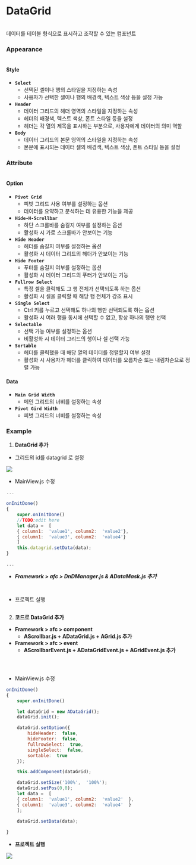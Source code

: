 # DataGrid

<div align="left"><figure><img src="../../.gitbook/assets/image (1) (1) (1) (1) (1) (1) (1) (1) (1) (1) (1) (1) (1) (1) (1) (1) (1) (1) (1) (1) (1).png" alt=""><figcaption></figcaption></figure></div>

데이터를 테이블 형식으로 표시하고 조작할 수 있는 컴포넌트

### Appearance

<div align="left"><img src="../../.gitbook/assets/dataGrid_apper.png" alt=""></div>

#### Style

* **`Select`**
  * 선택된 셀이나 행의 스타일을 지정하는 속성
  * 사용자가 선택한 셀이나 행의 배경색, 텍스트 색상 등을 설정 가능
* **`Header`**
  * 데이터 그리드의 헤더 영역의 스타일을 지정하는 속성
  * 헤더의 배경색, 텍스트 색상, 폰트 스타일 등을 설정
  * 헤더는 각 열의 제목을 표시하는 부분으로, 사용자에게 데이터의 의미 역할
* **`Body`**
  * 데이터 그리드의 본문 영역의 스타일을 지정하는 속성
  * 본문에 표시되는 데이터 셀의 배경색, 텍스트 색상, 폰트 스타일 등을 설정

### Attribute

<div align="left"><img src="../../.gitbook/assets/dataGrid_attri.png" alt=""></div>

#### Option

* **`Pivot Grid`**
  * 피벗 그리드 사용 여부를 설정하는 옵션
  * 데이터를 요약하고 분석하는 데 유용한 기능을 제공
* **`Hide-H-Scrollbar`**
  * 하단 스크롤바를 숨길지 여부를 설정하는 옵션
  * 활성화 시 가로 스크롤바가 안보이는 기능
* **`Hide Header`**
  * 헤더를 숨길지 여부를 설정하는 옵션
  * 활성화 시 데이터 그리드의 헤더가 안보이는 기능
* **`Hide Footer`**
  * 푸터를 숨길지 여부를 설정하는 옵션
  * 활성화 시 데이터 그리드의 푸터가 안보이는 기능
* **`Fullrow Select`**
  * 특정 셀을 클릭해도 그 행 전체가 선택되도록 하는 옵션
  * 활성화 시 셀을 클릭할 때 해당 행 전체가 강조 표시
* **`Single Select`**
  * Ctrl 키를 누르고 선택해도 하나의 행만 선택되도록 하는 옵션
  * 활성화 시 여러 행을 동시에 선택할 수 없고, 항상 하나의 행만 선택
* **`Selectable`**
  * 선택 가능 여부를 설정하는 옵션
  * 비활성화 시 데이터 그리드의 행이나 셀 선택 가능
* **`Sortable`**
  * 헤더를 클릭했을 때 해당 열의 데이터를 정렬할지 여부 설정
  * 활성화 시 사용자가 헤더를 클릭하여 데이터를 오름차순 또는 내림차순으로 정렬 가능

#### Data

* **`Main Grid Width`**
  * 메인 그리드의 너비를 설정하는 속성
* **`Pivot Gird Width`**
  * 피벗 그리드의 너비를 설정하는 속성

### Example

1. **DataGrid 추가**

* 그리드의 id를 datagrid 로 설정

![](../../.gitbook/assets/datagrid_new.png)



* MainView.js 수정

```javascript
...

onInitDone()
{
	super.onInitDone()
	//TODO:edit here
	let data =  [
	{ column1:  'value1', column2:  'value2'},
	{ column1:  'value3', column2:  'value4'}
	]
	this.datagrid.setData(data);
}

...
```



* _**Framework > afc > DnDManager.js & ADataMask.js 추가**_

<div align="left"><figure><img src="../../.gitbook/assets/스크린샷 2025-07-11 110457.png" alt=""><figcaption></figcaption></figure> <figure><img src="../../.gitbook/assets/스크린샷 2025-07-11 110443.png" alt=""><figcaption></figcaption></figure></div>



* 프로젝트 실행

<div align="left"><img src="../../.gitbook/assets/datagrid_plus.png" alt=""></div>



2. **코드로 DataGrid 추가**

* **Framework > afc > component**
  * &#x20;**AScrollbar.js + ADataGrid.js + AGrid.js 추가**
* **Framework > afc > event**
  * **AScrollbarEvent.js + ADataGridEvent.js + AGridEvent.js 추가**

<div><figure><img src="../../.gitbook/assets/스크린샷 2025-07-11 110712.png" alt=""><figcaption></figcaption></figure> <figure><img src="../../.gitbook/assets/스크린샷 2025-07-11 110725.png" alt=""><figcaption></figcaption></figure> <figure><img src="../../.gitbook/assets/스크린샷 2025-07-11 110735.png" alt=""><figcaption></figcaption></figure></div>



* MainView.js 수정

```javascript
onInitDone()
{
    super.onInitDone()

    let dataGrid = new ADataGrid();
    dataGrid.init();

    dataGrid.setOption({
        hideHeader:  false,
        hideFooter:  false,
        fullrowSelect:  true,
        singleSelect:  false,
        sortable:  true
    });     

    this.addComponent(dataGrid);

    dataGrid.setSize('100%',  '100%');
    dataGrid.setPos(0,0);
    let data =  [
    { column1:  'value1', column2:  'value2'  },
    { column1:  'value3', column2:  'value4'  }
    ];
    
    dataGrid.setData(data);

}
```

* **프로젝트 실행**

![](../../.gitbook/assets/dg_new2.png)
